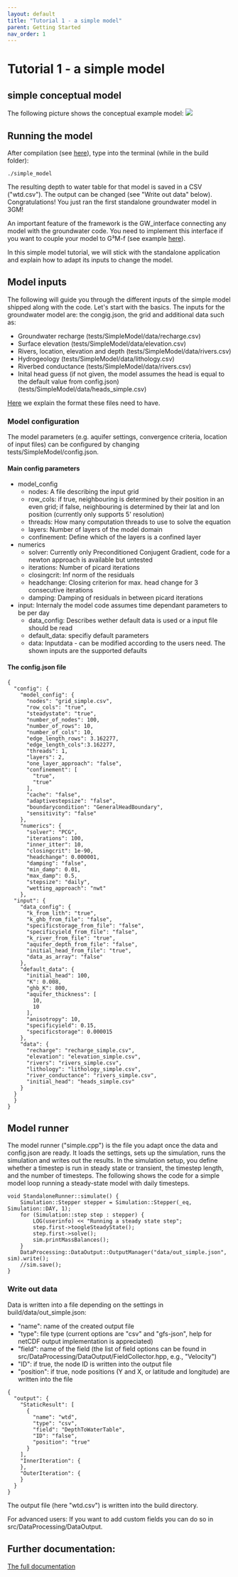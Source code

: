 ```yaml
---
layout: default
title: "Tutorial 1 - a simple model"
parent: Getting Started
nav_order: 1
---
```


# Tutorial 1 - a simple model

## simple conceptual model

The following picture shows the conceptual example model:
![](../simple_model.png)

## Running the model

After compilation (see [here](http://globalgroundwatermodel.org/getstarted)), type into the terminal (while in the build folder):
```
./simple_model
```
The resulting depth to water table for that model is saved in a CSV ("wtd.csv"). The output can be changed (see "Write out data" below). Congratulations! You just ran the first standalone groundwater model in 3GM! 

An important feature of the framework is the GW_interface connecting any model with the groundwater code.
You need to implement this interface if you want to couple your model to G³M-f (see example [here](http://globalgroundwatermodel.org/coupling)).


In this simple model tutorial, we will stick with the standalone application and explain how to adapt its inputs to change the model. 

## Model inputs
The following will guide you through the different inputs of the simple model shipped along with the code. Let's start with the basics. The inputs for the groundwater model are: the congig.json, the grid and additional data such as:
* Groundwater recharge (tests/SimpleModel/data/recharge.csv)
* Surface elevation (tests/SimpleModel/data/elevation.csv)
* Rivers, location, elevation and depth (tests/SimpleModel/data/rivers.csv)
* Hydrogeology (tests/SimpleModel/data/lithology.csv)
* Riverbed conductance (tests/SimpleModel/data/rivers.csv)
* Inital head guess (if not given, the model assumes the head is equal to the default value from config.json) (tests/SimpleModel/data/heads_simple.csv)

[Here](http://globalgroundwatermodel.org/input_output/data) we explain the format these files need to have. 

### Model configuration

The model parameters (e.g. aquifer settings, convergence criteria, location of input files) can be configured by changing tests/SimpleModel/config.json.

#### Main config parameters

* model_config
  * nodes: A file describing the input grid
  * row_cols: if true, neighbouring is determined by their position in an even grid; if false, neighbouring is determined by their lat and lon position (currently only supports 5' resolution)
  * threads: How many computation threads to use to solve the equation
  * layers: Number of layers of the model domain
  * confinement: Define which of the layers is a confined layer
* numerics
  * solver: Currently only Preconditioned Conjugent Gradient, code for a newton approach is available but untested
  * iterations: Number of picard iterations
  * closingcrit: Inf norm of the residuals
  * headchange: Closing criterion for max. head change for 3 consecutive iterations
  * damping: Damping of residuals in between picard iterations
* input: Internaly the model code assumes time dependant parameters to be per day
  * data_config: Describes wether default data is used or a input file should be read
  * default_data: specifiy default parameters
  * data: Inputdata - can be modified according to the users need. The shown inputs are the supported defaults

#### The config.json file
```
{
  "config": {
    "model_config": {
      "nodes": "grid_simple.csv",
      "row_cols": "true",
      "steadystate": "true",
      "number_of_nodes": 100,
      "number_of_rows": 10,
      "number_of_cols": 10,
      "edge_length_rows": 3.162277,
      "edge_length_cols":3.162277,
      "threads": 1,
      "layers": 2,
      "one_layer_approach": "false",
      "confinement": [
        "true",
        "true"
      ],
      "cache": "false",
      "adaptivestepsize": "false",
      "boundarycondition": "GeneralHeadBoundary",
      "sensitivity": "false"
    },
    "numerics": {
      "solver": "PCG",
      "iterations": 100,
      "inner_itter": 10,
      "closingcrit": 1e-90,
      "headchange": 0.000001,
      "damping": "false",
      "min_damp": 0.01,
      "max_damp": 0.5,
      "stepsize": "daily",
      "wetting_approach": "nwt"
    },
  "input": {
    "data_config": {
      "k_from_lith": "true",
      "k_ghb_from_file": "false",
      "specificstorage_from_file": "false",
      "specificyield_from_file": "false",
      "k_river_from_file": "true",
      "aquifer_depth_from_file": "false",
      "initial_head_from_file": "true",
      "data_as_array": "false"
    },
    "default_data": {
      "initial_head": 100,
      "K": 0.008,
      "ghb_K": 800,
      "aquifer_thickness": [
        10,
        10
      ],
      "anisotropy": 10,
      "specificyield": 0.15,
      "specificstorage": 0.000015
    },
    "data": {
      "recharge": "recharge_simple.csv",
      "elevation": "elevation_simple.csv",
      "rivers": "rivers_simple.csv",
      "lithology": "lithology_simple.csv",
      "river_conductance": "rivers_simple.csv",
      "initial_head": "heads_simple.csv"
    }
  }
  }
}
```

## Model runner

The model runner ("simple.cpp") is the file you adapt once the data and config.json are ready.  It loads the settings, sets up the simulation, runs the simulation and writes out the results. In the simulation setup, you define whether a timestep is run in steady state or transient, the timestep length, and the number of timesteps. The following shows the code for a simple model loop running a steady-state model with daily timesteps.
```
void StandaloneRunner::simulate() {
    Simulation::Stepper stepper = Simulation::Stepper(_eq, Simulation::DAY, 1);
    for (Simulation::step step : stepper) {
        LOG(userinfo) << "Running a steady state step";
        step.first->toogleSteadyState();
        step.first->solve();
        sim.printMassBalances();
    }
    DataProcessing::DataOutput::OutputManager("data/out_simple.json", sim).write();
    //sim.save();
}
```

### Write out data
Data is written into a file depending on the settings in build/data/out_simple.json:
* "name": name of the created  output file
* "type": file type (current options are "csv" and "gfs-json", help for netCDF output implementation is appreciated)
* "field": name of the field (the list of field options can be found in src/DataProcessing/DataOutput/FieldCollector.hpp, e.g., "Velocity")
* "ID": if true, the node ID is written into the output file
* "position": if true, node positions (Y and X, or latitude and longitude) are written into the file

```
{
  "output": {
    "StaticResult": [
      {
        "name": "wtd",
        "type": "csv",
        "field": "DepthToWaterTable",
        "ID": "false",
        "position": "true"
      }
    ],
    "InnerIteration": {
    },
    "OuterIteration": {
    }
  }
}

```
The output file (here "wtd.csv") is written into the build directory.

For advanced users: If you want to add custom fields you can do so in src/DataProcessing/DataOutput.

## Further documentation:

[The full documentation](html_doku/index.html)
